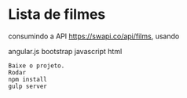 # Lista de filmes 

consumindo a API https://swapi.co/api/films, usando

angular.js
bootstrap
javascript
html



```
Baixe o projeto.
Rodar
npm install
gulp server
```


